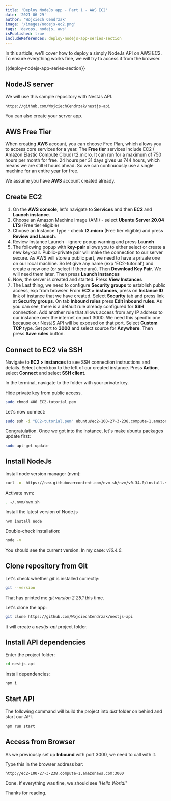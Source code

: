 ```yaml
---
title: 'Deploy NodeJs app - Part 1 - AWS EC2'
date: '2021-06-29'
author: 'Wojciech Cendrzak'
image: '/images/nodejs-ec2.png'
tags: 'devops, nodejs, aws'
isPublished: true
includeReferences: deploy-nodejs-app-series-section
---
```


In this article, we'll cover how to deploy a simply NodeJs API on AWS EC2. To ensure everything works fine, we will try to access it from the browser.

{{deploy-nodejs-app-series-section}}

## NodeJS server

We will use this sample repository with
NestJs API.

```sh
https://github.com/WojciechCendrzak/nestjs-api
```

You can also create your server app.

## AWS Free Tier

When creating **AWS** account, you can choose Free Plan, which allows you to access core services for a year. The **Free tier** services include EC2 ( Amazon Elastic Compute Cloud) t2.micro. It can run for a maximum of 750 hours per month for free. 24 hours per 31 days gives us 744 hours, which means we are still 6 hours ahead. So we can continuously use a single machine for an entire year for free.

We assume you have **AWS** account created already.

## Create EC2

1. On the **AWS console**, let's navigate to **Services** and then **EC2** and **Launch instance**.
2. Choose an Amazon Machine Image (AMI) - select **Ubuntu Server 20.04 LTS** (Free tier eligible)
3. Choose an Instance Type - check **t2.micro** (Free tier eligible) and press **Review and Launch**.
4. Review Instance Launch - ignore popup warning and press **Launch**
5. The following popup with **key-pair** allows you to either select or create a new key-pair. Public-private pair will make the connection to our server secure. As AWS will store a public part, we need to have a private one on our local machine. So let give any name (exp 'EC2-tutorial') and create a new one (or select if there any). Then **Download Key Pair**. We will need them later. Then press **Launch Instances**
6. Now, the server is created and started. Press **View Instances**
7. The Last thing, we need to configure **Security groups** to establish public access, exp from browser.
   From **EC2 > instances**, press on **Instance ID** link of instance that we have created. Select **Security** tab and press link at **Security groups**. On tab **Inbound rules** press **Edit inbound rules**.
   As you can see, there is a default rule already configured for **SSH** connection.
   Add another rule that allows access from any IP address to our instance over the internet on port 3000. We need this specific one because our NestJS API will be exposed on that port.
   Select **Custom TCP** type. Set port to **3000** and select source for **Anywhere**. Then press **Save rules** button.

## Connect to EC2 via SSH

Navigate to **EC2 > instances** to see SSH connection instructions and details. Select checkbox to the left of our created instance. Press **Action**, select **Connect** and select **SSH client**.

In the terminal, navigate to the folder with your private key.

Hide private key from public access.

```sh
sudo chmod 400 EC2-tutorial.pem
```

Let's now connect:

```sh
sudo ssh -i "EC2-tutorial.pem" ubuntu@ec2-100-27-3-238.compute-1.amazonaws.com
```

Congratulation. Once we got into the instance, let's make ubuntu packages update first:

```sh
sudo apt-get update
```

## Install NodeJs

Install node version manager (nvm):

```sh
curl -o- https://raw.githubusercontent.com/nvm-sh/nvm/v0.34.0/install.sh | bash
```

Activate nvm:

```sh
. ~/.nvm/nvm.sh
```

Install the latest version of Node.js

```sh
nvm install node
```

Double-check installation:

```sh
node -v
```

You should see the current version. In my case: _v16.4.0_.

## Clone repository from Git

Let's check whether _git_ is installed correctly:

```sh
git --version
```

That has printed me _git version 2.25.1_ this time.

Let's clone the app:

```sh
git clone https://github.com/WojciechCendrzak/nestjs-api
```

It will create a _nestjs-api_ project folder.

## Install API dependencies

Enter the project folder:

```sh
cd nestjs-api
```

Install dependencies:

```sh
npm i
```

## Start API

The following command will build the project into _dist_ folder on behind and start our API.

```sh
npm run start
```

## Access from Browser

As we previously set up **Inbound** with port 3000, we need to call with it.

Type this in the browser address bar:

```sh
http://ec2-100-27-3-238.compute-1.amazonaws.com:3000
```

Done. If everything was fine, we should see _'Hello World!'_

Thanks for reading.
